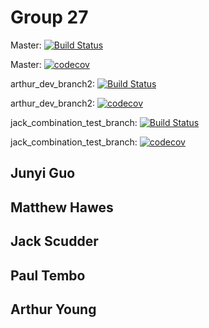 # Group 27
Master: [![Build Status](https://travis-ci.com/Cache-Money404/cs107-FinalProject.svg?branch=master)](https://travis-ci.com/Cache-Money404/cs107-FinalProject)

Master: [![codecov](https://codecov.io/gh/Cache-Money404/cs107-FinalProject/branch/master/graph/badge.svg?token=LEN1NJTXJ6)](https://codecov.io/gh/Cache-Money404/cs107-FinalProject)

arthur_dev_branch2: [![Build Status](https://travis-ci.com/Cache-Money404/cs107-FinalProject.svg?branch=arthur_dev_branch2)](https://travis-ci.com/Cache-Money404/cs107-FinalProject)

arthur_dev_branch2: [![codecov](https://codecov.io/gh/Cache-Money404/cs107-FinalProject/branch/arthur_dev_branch2/graph/badge.svg?token=LEN1NJTXJ6)](https://codecov.io/gh/Cache-Money404/cs107-FinalProject)

jack_combination_test_branch: [![Build Status](https://travis-ci.com/Cache-Money404/cs107-FinalProject.svg?branch=jack_combination_test_branch)](https://travis-ci.com/Cache-Money404/cs107-FinalProject)

jack_combination_test_branch: [![codecov](https://codecov.io/gh/Cache-Money404/cs107-FinalProject/branch/jack_combination_test_branch/graph/badge.svg?token=LEN1NJTXJ6)](https://codecov.io/gh/Cache-Money404/cs107-FinalProject)

## Junyi Guo
## Matthew Hawes
## Jack Scudder
## Paul Tembo
## Arthur Young
